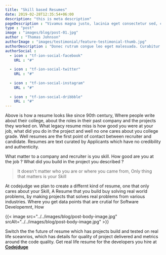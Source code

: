 ```yaml
---
title: "Skill based Resumes"
date: 2019-02-28T12:35:54+06:00
description: "this is meta description"
pageDescription : "Vivamus magna justo, lacinia eget consectetur sed, convallis at tellus. Vivamus magna justo, lacinia eget consectetur sed, convallis at tellus. Cras ultricies ligula sed magna dictum porta."
type : "post"
image : "images/blog/post-01.jpg"
author : "Thomas Johnson"
authorImage : "images/testimonial/feature-testimonial-thumb.jpg"
authorDescription : "Donec rutrum congue leo eget malesuada. Curabitur arcu erat, accumsan id imperdiet et, porttitor at sem. Proin eget tortor risus. Mauris blandit aliquet elit."
authorSocial : 
  - icon : "tf-ion-social-facebook"
    URL : "#"
    
  - icon : "tf-ion-social-twitter"
    URL : "#"
    
  - icon : "tf-ion-social-instagram"
    URL : "#"
    
  - icon : "tf-ion-social-dribbble"
    URL : "#"
---
```


Above is how a resume looks like since 90th century, Where people write about their college, about the roles in their past company and the projects they worked on. What legacy resume miss is how good you were at your job, what did you do in the project and well no one cares about you college grade. Well resumes are the first point of contact between recruiter and candidate. Resumes are text curated by Applicants which have no credibility and authenticity. 

What matter to a company and recruiter is you skill. How good are you at the job ? What did you build in the project you described ? 

> It doesn't matter who you are or where you came from, Only thing that matters is your Skill 

At codejudge we plan to create a differnt kind of resume, one that only cares about your Skill, A Resume that you build buy solving real world problems, by making projects that solves real problems from various industries. Where you get data points that are crutial for Software Developemnt, How 


{{< image src="../../images/blog/post-body-image.jpg" srcAlt="../../images/blog/post-body-image.jpg" >}}

Switch the the future of resume which has projects build and tested on real life sceanrios, which has details for quality of project delivered and metrics around the code quality. Get real life resume for the developers you hire at <b><a href=' http://work.codejudge.io' > Codejduge </a> </b>